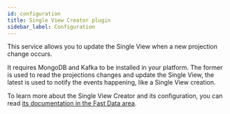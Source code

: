 ```yaml
---
id: configuration
title: Single View Creator plugin
sidebar_label: Configuration
---
```


<!--
WARNING: this file was automatically generated by Mia-Platform Doc Aggregator.
DO NOT MODIFY IT BY HAND.
Instead, modify the source file and run the aggregator to regenerate this file.
-->

This service allows you to update the Single View when a new projection change occurs.

It requires MongoDB and Kafka to be installed in your platform. The former is used to read the projections changes and update the Single View, the latest is used to notify the events happening, like a Single View creation.  

To learn more about the Single View Creator and its configuration, you can read [its documentation in the Fast Data area](/fast_data/architecture.md#single-view-creator-svc).
